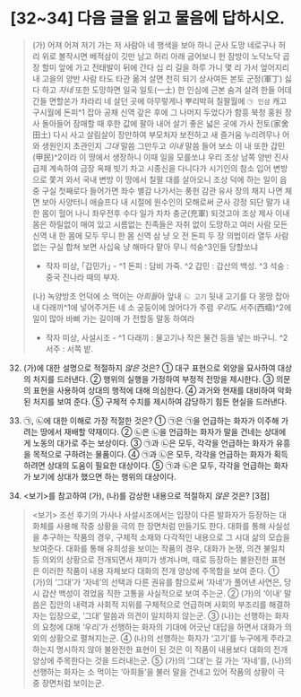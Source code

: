 # [32~34] 다음 글을 읽고 물음에 답하시오.
> (가)
> 어져 어져 저기 가는 저 사람아
> 네 행색을 보아 하니 군사 도망 네로구나
> 허리 위로 볼작시면 베적삼이 깃만 남고
> 허리 아래 굽어보니 헌 잠방이 노닥노닥
> 곱장 할미 앞에 가고 전태발이 뒤에 간다
> 십 리 길을 하루 가니 몇 리 가서 엎어지리
> 내 고을의 양반 사람 타도 타관 옮겨 살면
> 천히 되기 상사여든 본토 군정(軍丁) 싫다 하고
> *자네* 또한 도망하면 일국 일토(一土) 한 인심에
> 근본 숨겨 살려 한들 어데 간들 면할쏜가
> 차라리 네 살던 곳에 아무렇게나 뿌리박혀
> 칠팔월에 `㉠ 인삼` 캐고 구시월에 돈피^1 잡아
> 공채 신역 갚은 후에 그 나머지 두었다가
> 함흥 북청 홍원 장사 돌아들어 잠매할 때
> 후한 값에 팔아 내어 살기 좋은 넓은 곳에
> 가사 전토(家舍田土) 다시 사고 살림살이 장만하여
> 부모처자 보전하고 새 즐거움 누리려무나
> 어와 생원인지 초관인지
> *그대* 말씀 그만두고 *이내* 말씀 들어 보소
> 이 내 또한 갑민(甲民)^2이라 이 땅에서 생장하니 이때 일을 모를쏘냐
> 우리 조상 남쪽 양반 진사 급제 계속하여
> 금장 옥패 빗기 차고 시종신을 다니다가
> 시기인의 참소 입어 변방으로 쫓겨 와서
> 국내 변방 이 땅에서 칠팔 대를 살아오니
> 조상 덕에 하는 일이 읍중 구실 첫째로다
> 들어가면 좌수 별감 나가서는 풍헌 감관
> 유사 장의 채지 나면 체면 보아 사양터니
> 애슬프다 내 시절에 원수인의 모해로써
> 군사 강정 되단 말가 내 한 몸이 헐어 나니
> 좌우전후 수다 일가 차차 충군(充軍) 되것고야
> 조상 제사 이내 몸은 하릴없이 매여 있고
> 시름없는 친족들은 자취 없이 도망하고
> 여러 사람 모든 신역 내 한 몸에 모두 무니
> 한 몸 신역 삼 냥 오 전 돈피 두 장 의법이라
> 열두 사람 없는 구실 합쳐 보면 사십육 냥
> 해마다 맡아 무니 석숭^3인들 당할쏘냐
> - 작자 미상, ｢갑민가｣ -
> ^1 돈피 : 담비 가죽.
> ^2 갑민 : 갑산의 백성.
> ^3 석숭 : 중국 진나라 때의 부자.
>
> (나)
> 녹양방초 언덕에 소 먹이는 *아희들*아
> 앞내 `㉡ 고기` 뒷내 고기를 다 몽땅 잡아내 다래끼^1에 넣어주거든 네 소 궁둥이에 얹어다가 주렴
> *우리*도 서주(西疇)^2에 일이 많아 바삐 가는 길이매 가 전할동 말동 하여라
> - 작자 미상, 사설시조 -
> ^1 다래끼 : 물고기나 작은 물건 등을 넣는 바구니.
> ^2 서주 : 서쪽 밭.

32. (가)에 대한 설명으로 적절하지 *않은* 것은?
① 대구 표현으로 외양을 묘사하여 대상의 처지를 드러낸다.
② 행위의 실행을 가정하여 부정적 전망을 제시한다.
③ 의문의 표현을 사용하여 상대의 행적에 대해 의심한다.
④ 과거와 현재를 대비하여 악화된 처지를 보여 준다.
⑤ 구체적 수치를 제시하여 감당하기 힘든 현실을 드러낸다.

33. ㉠, ㉡에 대한 이해로 가장 적절한 것은?
① ㉠은 ㉠을 언급하는 화자가 이주해 가려는 땅에서 재배할 약재이다.
② ㉡은 ㉡을 언급하는 화자가 말을 건네는 상대에게 노동의 대가로 주는 보상이다.
③ ㉠과 ㉡은 모두, 각각을 언급하는 화자가 유흥을 목적으로 구하려는 물품이다.
④ ㉠과 ㉡은 모두, 각각을 언급하는 화자가 획득하려면 상대의 도움이 필요한 대상이다.
⑤ ㉠과 ㉡은 모두, 각각을 언급하는 화자가 보기에 상대가 했으면 하는 행위의 대상이다.

34. <보기>를 참고하여 (가), (나)를 감상한 내용으로 적절하지 *않은* 것은? [3점]
> <보기>
> 조선 후기의 가사나 사설시조에서는 입장이 다른 발화자가 등장하는 대화체를 사용해 작중 상황을 극의 한 장면처럼 만들기도 한다. 대화를 통해 사실성을 추구하는 작품의 경우, 구체적 소재와 다각적인 내용으로 그 시대 삶의 모습을 보여준다. 대화를 통해 유희성을 보이는 작품의 경우, 대화가 논쟁, 의견 불일치 등 의외의 상황으로 전개되면서 재미가 생겨나며, 때로 등장하는 불완전한 표현은 이러한 작품이 내용 자체보다 대화의 전개 양상에 주목함을 보여 준다.
① (가)의 ‘그대’가 ‘자네’의 선택과 다른 권유를 함으로써 ‘자네’가 풀어낸 사연은, 당시 갑산 백성이 겪었음 직한 고통을 사실적으로 보여 주는군.
② (가)의 ‘이내’ 말씀은 집안의 내력과 사회적 지위를 구체적으로 언급하며 사회의 부조리를 해결하자는 입장으로, ‘그대’ 말씀과 의견이 일치하지 않는군.
③ (나)는 선행하는 화자의 요청에 대해 ‘우리’가 선행하는 화자의 기대에 어긋난 대답을 하면서 대화가 의외의 상황으로 펼쳐지는군.
④ (나)의 선행하는 화자가 ‘고기’를 누구에게 주라고 하는지 명시하지 않아 불완전한 표현이 된 것은 이 작품이 내용보다 대화의 전개 양상에 주목한다는 것을 드러내는군.
⑤ (가)의 ‘그대’는 길 가는 ‘자네’를, (나)의 선행하는 화자는 소 먹이는 ‘아희들’을 불러 말을 건네고 있어 작품의 상황이 극 중 장면처럼 보이는군.